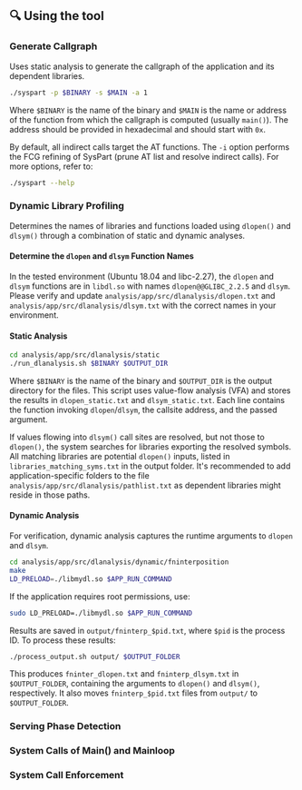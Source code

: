
## 🔍 Using the tool

### Generate Callgraph
Uses static analysis to generate the callgraph of the application and its dependent libraries.

```bash
./syspart -p $BINARY -s $MAIN -a 1
```
Where `$BINARY` is the name of the binary and `$MAIN` is the name or address of the function from which the callgraph is computed (usually `main()`). The address should be provided in hexadecimal and should start with `0x`.

By default, all indirect calls target the AT functions. The `-i` option performs the FCG refining of SysPart (prune AT list and resolve indirect calls).
For more options, refer to:

```bash
./syspart --help
```

### Dynamic Library Profiling
Determines the names of libraries and functions loaded using `dlopen()` and `dlsym()` through a combination of static and dynamic analyses.

#### Determine the `dlopen` and `dlsym` Function Names
In the tested environment (Ubuntu 18.04 and libc-2.27), the `dlopen` and `dlsym` functions are in `libdl.so` with names `dlopen@@GLIBC_2.2.5` and `dlsym`. Please verify and update `analysis/app/src/dlanalysis/dlopen.txt` and `analysis/app/src/dlanalysis/dlsym.txt` with the correct names in your environment.

#### Static Analysis
```bash
cd analysis/app/src/dlanalysis/static
./run_dlanalysis.sh $BINARY $OUTPUT_DIR
```
Where `$BINARY` is the name of the binary and `$OUTPUT_DIR` is the output directory for the files. This script uses value-flow analysis (VFA) and stores the results in `dlopen_static.txt` and `dlsym_static.txt`. Each line contains the function invoking `dlopen`/`dlsym`, the callsite address, and the passed argument.

If values flowing into `dlsym()` call sites are resolved, but not those to `dlopen()`, the system searches for libraries exporting the resolved symbols. All matching libraries are potential `dlopen()` inputs, listed in `libraries_matching_syms.txt` in the output folder. It's recommended to add application-specific folders to the file `analysis/app/src/dlanalysis/pathlist.txt` as dependent libraries might reside in those paths.

#### Dynamic Analysis
For verification, dynamic analysis captures the runtime arguments to `dlopen` and `dlsym`.

```bash
cd analysis/app/src/dlanalysis/dynamic/fninterposition
make
LD_PRELOAD=./libmydl.so $APP_RUN_COMMAND
```
If the application requires root permissions, use:

```bash
sudo LD_PRELOAD=./libmydl.so $APP_RUN_COMMAND
```

Results are saved in `output/fninterp_$pid.txt`, where `$pid` is the process ID. To process these results:

```bash
./process_output.sh output/ $OUTPUT_FOLDER
```

This produces `fninter_dlopen.txt` and `fninterp_dlsym.txt` in `$OUTPUT_FOLDER`, containing the arguments to `dlopen()` and `dlsym()`, respectively. It also moves `fninterp_$pid.txt` files from `output/` to `$OUTPUT_FOLDER`.

### Serving Phase Detection

### System Calls of Main() and Mainloop

### System Call Enforcement